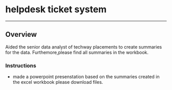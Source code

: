 # helpdesk ticket system 
---
## Overview
Aided the senior data analyst of techway placements to create summaries for the data.
Furthemore,please find all summaries in the workbook.

### Instructions
- made a powerpoint presenstation based on the summaries created in the excel workbook please download files.